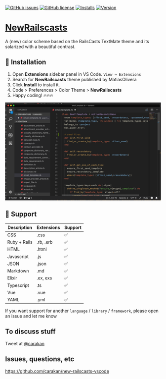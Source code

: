 [![GitHub issues](https://img.shields.io/github/issues/carakan/new-railscasts-vscode.svg)](https://github.com/carakan/new-railscasts-vscode/issues)
[![GitHub license](https://img.shields.io/badge/license-MIT-blue.svg)](https://github.com/carakan/new-railscasts-vscode/blob/master/LICENSE)
[![Installs](https://vsmarketplacebadge.apphb.com/installs-short/carakan.new-railscasts.svg?style=flat&color=blue)](https://marketplace.visualstudio.com/items?itemName=carakan.new-railscasts)
[![Version](https://vsmarketplacebadge.apphb.com/version-short/carakan.new-railscasts.svg?style=flat&color=blue)](https://marketplace.visualstudio.com/items?itemName=carakan.new-railscasts)

# [NewRailscasts](https://marketplace.visualstudio.com/items?itemName=carakan.new-railscasts)

A (new) color scheme based on the RailsCasts TextMate theme and its solarized with a beautiful contrast.

## 🚀 Installation

1. Open **Extensions** sidebar panel in VS Code. `View → Extensions`
2. Search for **NewRailscasts** theme published by MatiasOlivera
3. Click **Install** to install it.
4. Code > Preferences > Color Theme > **NewRailscasts**
5. Happy coding! 🔥🔥🔥

![](https://raw.githubusercontent.com/carakan/new-railscasts-vscode/master/screenshot.png)

## 🌌 Support

| Description  | Extensions          | Support |
|--------------|---------------------|---------|
| CSS          | .css                | ✅       |
| Ruby + Rails | .rb, .erb           | ✅       |
| HTML         | .html               | ✅       |
| Javascript   | .js                 | ✅       |
| JSON         | .json               | ✅       |
| Markdown     | .md                 | ✅       |
| Elixir       | .ex, exs            | ✅       |
| Typescript   | .ts                 | ✅       |
| Vue          | .vue                | ✅       |
| YAML         | .yml                | ✅       |

If you want support for another `language` / `library` / `framework`, please open an issue and let me know

## To discuss stuff

Tweet at [@carakan](https://twitter.com/carakan)

## Issues, questions, etc

https://github.com/carakan/new-railscasts-vscode
